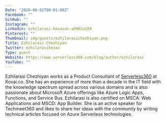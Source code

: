 ```yaml
---
Date: "2020-08-02T00:01:00Z"
Facebook: ""
GitHub: ""
Instagram: ""
Linkedin: ezhilarasi-kesavan-a0902a109
Pinterest: ""
Thumbnail: img/guests/ezhilarasichezhiyan.png
Title: Ezhilarasi Chezhiyan
Twitter: ezhilarasikesav
Type: guest
Website: https://www.serverless360.com/blog/author/ezhilarasi
YouTube: ""
---
```

Ezhilarasi Chezhiyan works as a Product Consultant of [Serverless360](https://www.serverless360.com/) at Kovai.co. She has an experience of more than a decade in the IT field with the knowledge spectrum spread across various domains and is also passionate about Microsoft Azure offerings like Azure Logic Apps, Functions, and Service Bus. Ezhilarasi is also certified on MSCA: Web Applications and MSCD: App Builder. She is an active speaker for Techmeet360 and likes to share her ideas with the community by writing technical articles focused on Azure Serverless technologies.